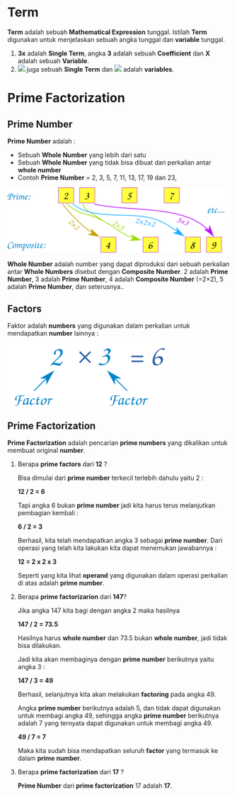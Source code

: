 # Term

**Term** adalah sebuah **Mathematical Expression** tunggal. Istilah **Term** digunakan untuk menjelaskan sebuah angka tunggal dan **variable** tunggal.  

1. **3x** adalah **Single Term**, angka **3** adalah sebuah **Coefficient** dan **X** adalah sebuah **Variable**.
2. <img src="https://render.githubusercontent.com/render/math?math=-5x^2y^2z^2&mode=inline"> juga sebuah **Single Term** dan <img src="https://render.githubusercontent.com/render/math?math=x^2y^2z^2&mode=inline"> adalah **variables**.



# Prime Factorization



## Prime Number

**Prime Number** adalah :

- Sebuah **Whole Number** yang lebih dari satu 
- Sebuah **Whole Number** yang tidak bisa dibuat dari perkalian antar **whole number**
- Contoh **Prime Number** = 2, 3, 5, 7, 11, 13, 17, 19 dan 23,

<img src="assets/prime-composite.svg" style="zoom:100%;" />

**Whole Number** adalah number yang dapat diproduksi dari sebuah perkalian antar **Whole Numbers** disebut dengan **Composite Number**. 2 adalah **Prime Number**, 3 adalah **Prime Number**, 4 adalah **Composite Number** (=2×2), 5 adalah **Prime Number**, dan seterusnya.. 

## Factors

Faktor adalah **numbers** yang digunakan dalam perkalian untuk mendapatkan **number** lainnya :

<img src="assets/factor-2x3.svg" style="zoom:100%;" />

## Prime Factorization

**Prime Factorization** adalah pencarian **prime numbers** yang dikalikan untuk membuat original **number**. 

1. Berapa **prime factors** dari **12** ?

   Bisa dimulai dari **prime number** terkecil terlebih dahulu yaitu 2 :

   **12 / 2 = 6**

   Tapi angka 6 bukan **prime number** jadi kita harus terus melanjutkan pembagian kembali :

   **6 / 2 = 3**

   Berhasil, kita telah mendapatkan angka 3 sebagai **prime number**. Dari operasi yang telah kita lakukan kita dapat menemukan jawabannya :

   **12 = 2 x 2 x 3**

   Seperti yang kita lihat **operand** yang digunakan dalam operasi perkalian di atas adalah **prime number**. 

2. Berapa **prime factorizarion** dari **147**?

   Jika angka 147 kita bagi dengan angka 2 maka hasilnya

   **147 / 2 = 73.5** 

   Hasilnya harus **whole number** dan 73.5 bukan **whole number**, jadi tidak bisa dilakukan.

   Jadi kita akan membaginya dengan **prime number** berikutnya yaitu angka 3 :

   **147 / 3 = 49**

   Berhasil, selanjutnya kita akan melakukan **factoring** pada angka 49.

   Angka **prime number** berikutnya adalah 5, dan tidak dapat digunakan untuk membagi angka 49, sehingga angka **prime number** berikutnya adalah 7 yang ternyata dapat digunakan untuk membagi angka 49.

   **49 / 7 = 7**

   Maka kita sudah bisa mendapatkan seluruh **factor** yang termasuk ke dalam **prime number**.

3. Berapa **prime factorization** dari **17** ?

   **Prime Number** dari **prime factorization** 17 adalah **17**.

